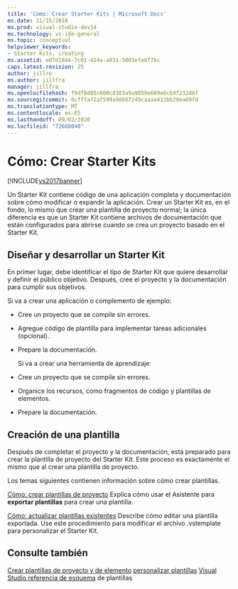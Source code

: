 ```yaml
---
title: 'Cómo: Crear Starter Kits | Microsoft Docs'
ms.date: 11/15/2016
ms.prod: visual-studio-dev14
ms.technology: vs-ide-general
ms.topic: conceptual
helpviewer_keywords:
- Starter Kits, creating
ms.assetid: ed7d1844-7c01-424a-a831-5003efe0f7bc
caps.latest.revision: 25
author: jillre
ms.author: jillfra
manager: jillfra
ms.openlocfilehash: f9df8d85c600cd383a9a9059e689e6cb9f232d8f
ms.sourcegitcommit: 6cfffa72af599a9d667249caaaa411bb28ea69fd
ms.translationtype: MT
ms.contentlocale: es-ES
ms.lasthandoff: 09/02/2020
ms.locfileid: "72668040"
---
```

# <a name="how-to-create-starter-kits"></a>Cómo: Crear Starter Kits
[!INCLUDE[vs2017banner](../includes/vs2017banner.md)]

Un Starter Kit contiene código de una aplicación completa y documentación sobre cómo modificar o expandir la aplicación. Crear un Starter Kit es, en el fondo, lo mismo que crear una plantilla de proyecto normal; la única diferencia es que un Starter Kit contiene archivos de documentación que están configurados para abrirse cuando se crea un proyecto basado en el Starter Kit.

## <a name="designing-and-developing-a-starter-kit"></a>Diseñar y desarrollar un Starter Kit
 En primer lugar, debe identificar el tipo de Starter Kit que quiere desarrollar y definir el público objetivo. Después, cree el proyecto y la documentación para cumplir sus objetivos.

 Si va a crear una aplicación o complemento de ejemplo:

- Cree un proyecto que se compile sin errores.

- Agregue código de plantilla para implementar tareas adicionales (opcional).

- Prepare la documentación.

  Si va a crear una herramienta de aprendizaje:

- Cree un proyecto que se compile sin errores.

- Organice los recursos, como fragmentos de código y plantillas de elementos.

- Prepare la documentación.

## <a name="creating-a-template"></a>Creación de una plantilla
 Después de completar el proyecto y la documentación, está preparado para crear la plantilla de proyecto del Starter Kit. Este proceso es exactamente el mismo que al crear una plantilla de proyecto.

 Los temas siguientes contienen información sobre cómo crear plantillas.

 [Cómo: crear plantillas de proyecto](../ide/how-to-create-project-templates.md) Explica cómo usar el Asistente para **exportar plantillas** para crear una plantilla.

 [Cómo: actualizar plantillas existentes](../ide/how-to-update-existing-templates.md) Describe cómo editar una plantilla exportada. Use este procedimiento para modificar el archivo .vstemplate para personalizar el Starter Kit.

## <a name="see-also"></a>Consulte también
 [Crear plantillas de proyecto y de elemento](../ide/creating-project-and-item-templates.md) [personalizar plantillas](../ide/customizing-project-and-item-templates.md) [Visual Studio referencia de esquema](../extensibility/visual-studio-template-schema-reference.md) de plantillas
